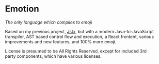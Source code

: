 # Emotion
_The only language which compiles to emoji_

Based on my previous project, [Jstx](https://github.com/Quantum64/Jstx), but with a modern Java-to-JavaScript transpiler, AST based control flow and execution, a React frontent, various improvements and new features, and 100% more emoji.

License is presumed to be All Rights Reserved, except for included 3rd party components, which have various licenses.
